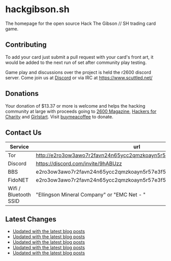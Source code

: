 # hackgibson.sh
The homepage for the open source Hack The Gibson // SH trading card game.


## Contributing

To add your card just submit a pull request with your card's front art, it would be added to the next run of set after community play testing.

Game play and discussions over the project is held the r2600 discord server. Come join us at [Discord](https://discord.com/invite/9hABUzz) or via IRC at https://www.scuttled.net/


## Donations

Your donation of $13.37 or more is welcome and helps the hacking community at large with proceeds going to [2600 Magazine](https://2600.com/), [Hackers for Charity](https://hackersforcharity.org) and [Girlstart](https://girlstart.org).  Visit [buymeacoffee](https://www.buymeacoffee.com/hackgibson.sh) to donate.


## Contact Us

Service | url
-|-
Tor | http://e2ro3ow3awo7r2favn24n65ycc2qmzkoayn5r57e3f56nvjwdcgg32ad.onion
Discord | https://discord.com/invite/9hABUzz
BBS | e2ro3ow3awo7r2favn24n65ycc2qmzkoayn5r57e3f56nvjwdcgg32ad.onion:23
FidoNET | e2ro3ow3awo7r2favn24n65ycc2qmzkoayn5r57e3f56nvjwdcgg32ad.onion:24554
Wifi / Bluetooth SSID | "Ellingson Mineral Company" or "EMC Net - <fidonet address>"

## Latest Changes
<!-- BLOG-POST-LIST:START -->
- [Updated with the latest blog posts](https://github.com/DFW2600/hackgibson.sh/commit/bf12a9de27a612edb87f63e1cd5b1a263b5e6d46)
- [Updated with the latest blog posts](https://github.com/DFW2600/hackgibson.sh/commit/b3c671169573fb620f4ef2cdd3984d92ff9097ed)
- [Updated with the latest blog posts](https://github.com/DFW2600/hackgibson.sh/commit/516ebb45be98bc3c25e7663f5015d8a8f7511172)
- [Updated with the latest blog posts](https://github.com/DFW2600/hackgibson.sh/commit/ff13fe0529c51863f78fd661dcc2bb0429bf3441)
- [Updated with the latest blog posts](https://github.com/DFW2600/hackgibson.sh/commit/8db1f3eb495de1073abb16ffb8456e4c666a2486)
<!-- BLOG-POST-LIST:END -->
